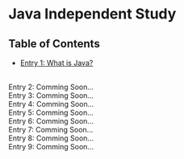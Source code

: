 # Java Independent Study

## Table of Contents

+ [Entry 1: What is Java?](entries/entry1.md)
<br>
Entry 2: Comming Soon...
<br>
Entry 3: Comming Soon...
<br>
Entry 4: Comming Soon...
<br>
Entry 5: Comming Soon...
<br>
Entry 6: Comming Soon...
<br>
Entry 7: Comming Soon...
<br>
Entry 8: Comming Soon...
<br>
Entry 9: Comming Soon...